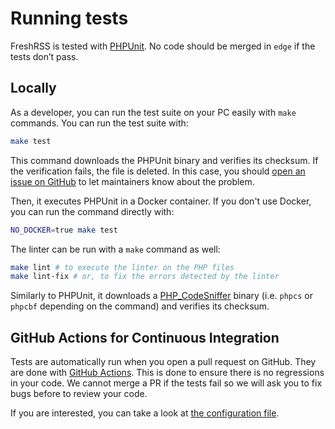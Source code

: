 # Running tests

FreshRSS is tested with [PHPUnit](https://phpunit.de/). No code should be merged in `edge` if the tests don’t pass.

## Locally

As a developer, you can run the test suite on your PC easily with `make` commands. You can run the test suite with:

```sh
make test
```

This command downloads the PHPUnit binary and verifies its checksum. If the verification fails, the file is deleted. In this case, you should [open an issue on GitHub](https://github.com/FreshRSS/FreshRSS/issues/new) to let maintainers know about the problem.

Then, it executes PHPUnit in a Docker container. If you don't use Docker, you can run the command directly with:

```sh
NO_DOCKER=true make test
```

The linter can be run with a `make` command as well:

```sh
make lint # to execute the linter on the PHP files
make lint-fix # or, to fix the errors detected by the linter
```

Similarly to PHPUnit, it downloads a [PHP\_CodeSniffer](https://github.com/squizlabs/PHP_CodeSniffer) binary (i.e. `phpcs` or `phpcbf` depending on the command) and verifies its checksum.

## GitHub Actions for Continuous Integration

Tests are automatically run when you open a pull request on GitHub.
They are done with [GitHub Actions](https://github.com/FreshRSS/FreshRSS/actions).
This is done to ensure there is no regressions in your code. We cannot merge a PR if the tests fail so we will ask you to fix bugs before to review your code.

If you are interested, you can take a look at [the configuration file](https://github.com/FreshRSS/FreshRSS/blob/edge/.github/workflows/tests.yml).
